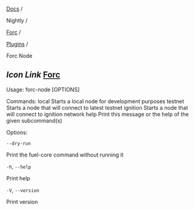 [Docs](https://docs.fuel.network/) /

Nightly  /

[Forc](https://docs.fuel.network/docs/nightly/forc/) /

[Plugins](https://docs.fuel.network/docs/nightly/forc/plugins/) /

Forc Node

## _Icon Link_ [Forc](https://docs.fuel.network/docs/nightly/forc/plugins/forc_node/\#forc-node)

Usage: forc-node \[OPTIONS\]

Commands: local Starts a local node for development purposes testnet Starts a node that will connect to latest testnet ignition Starts a node that will connect to ignition network help Print this message or the help of the given subcommand(s)

Options:

`--dry-run`

Print the fuel-core command without running it

`-h`, `--help`

Print help

`-V`, `--version`

Print version